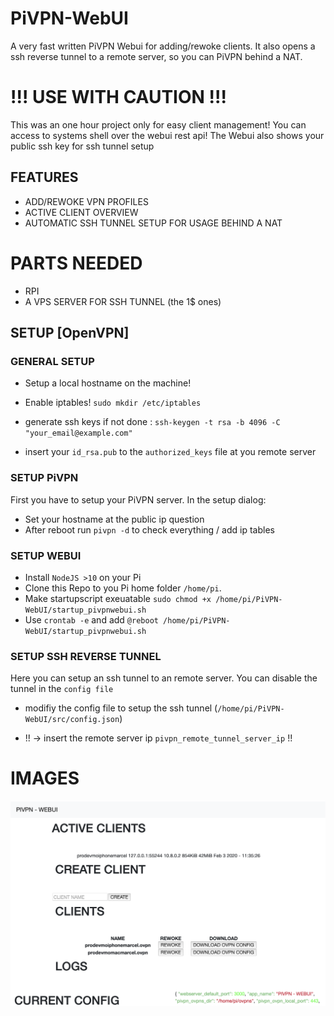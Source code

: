 # PiVPN-WebUI
A very fast written PiVPN Webui for adding/rewoke clients.
It also opens a ssh reverse tunnel to a remote server, so you can PiVPN behind a NAT.


# !!! USE WITH CAUTION !!!
This was an one hour project only for easy client management!
You can access to systems shell over the webui rest api!
The Webui also shows your public ssh key for ssh tunnel setup

## FEATURES

* ADD/REWOKE VPN PROFILES
* ACTIVE CLIENT OVERVIEW
* AUTOMATIC SSH TUNNEL SETUP FOR USAGE BEHIND A NAT

# PARTS NEEDED
* RPI
* A VPS SERVER FOR SSH TUNNEL (the 1$ ones)

## SETUP [OpenVPN]

### GENERAL SETUP
* Setup a local hostname on the machine!
* Enable iptables! `sudo mkdir /etc/iptables`
* generate ssh keys if not done : `ssh-keygen -t rsa -b 4096 -C "your_email@example.com"`

* insert your `id_rsa.pub` to the `authorized_keys` file at you remote server 

### SETUP PiVPN
First you have to setup your PiVPN server.
In the setup dialog:
* Set your hostname at the public ip question
* After reboot run `pivpn -d` to check everything / add ip tables

### SETUP WEBUI
* Install `NodeJS >10` on your Pi
* Clone this Repo to you Pi home folder `/home/pi`.
* Make startupscript exeuatable `sudo chmod +x /home/pi/PiVPN-WebUI/startup_pivpnwebui.sh`
* Use `crontab -e` and add `@reboot /home/pi/PiVPN-WebUI/startup_pivpnwebui.sh`


### SETUP SSH REVERSE TUNNEL
Here you can setup an ssh tunnel to an remote server.
You can disable the tunnel in the `config file`

* modifiy the config file to setup the ssh tunnel (`/home/pi/PiVPN-WebUI/src/config.json`)

* !! -> insert the remote server ip `pivpn_remote_tunnel_server_ip` !!

# IMAGES
![Gopher image](/pivpnwebui.png)
